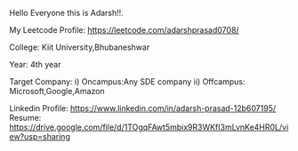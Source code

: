 Hello Everyone this is Adarsh!!.

My Leetcode Profile: https://leetcode.com/adarshprasad0708/

College: Kiit University,Bhubaneshwar

Year: 4th year

Target Company: i) Oncampus:Any SDE company
                ii) Offcampus: Microsoft,Google,Amazon

Linkedin Profile: https://www.linkedin.com/in/adarsh-prasad-12b607195/
Resume: https://drive.google.com/file/d/1TOgqFAwt5mbix9R3WKfI3mLvnKe4HR0L/view?usp=sharing
